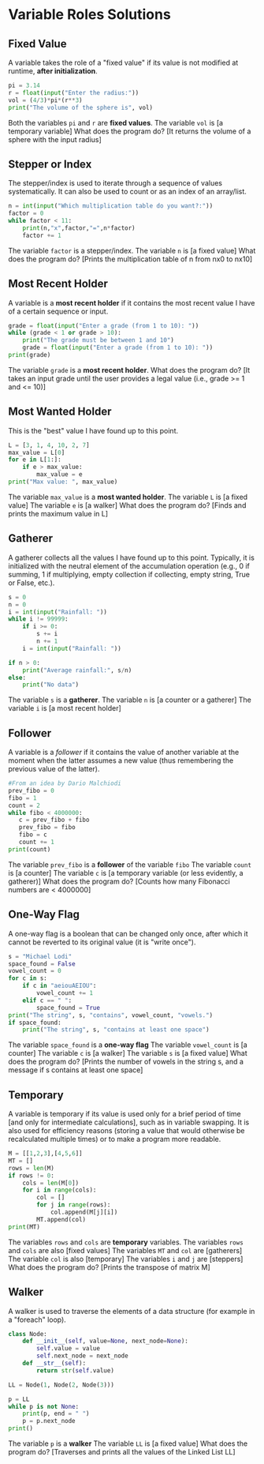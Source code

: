 
# Variable Roles Solutions

## Fixed Value
A variable takes the role of a "fixed value" if its value is not modified at runtime, **after initialization**.

```python
pi = 3.14
r = float(input("Enter the radius:"))
vol = (4/3)*pi*(r**3)
print("The volume of the sphere is", vol)
```

Both the variables ```pi``` and ```r``` are **fixed values**.
The variable ```vol``` is  [a temporary variable]
What does the program do? [It returns the volume of a sphere with the input radius]

## Stepper or Index

The stepper/index is used to iterate through a sequence of values systematically. It can also be used to count or as an index of an array/list.

```python
n = int(input("Which multiplication table do you want?:"))
factor = 0
while factor < 11:
    print(n,"x",factor,"=",n*factor)
    factor += 1
```
The variable ```factor``` is a stepper/index.
The variable ```n``` is  [a fixed value]
What does the program do? [Prints the multiplication table of n from nx0 to nx10]

## Most Recent Holder

A variable is a **most recent holder** if it contains the most recent value I have of a certain sequence or input.

```python
grade = float(input("Enter a grade (from 1 to 10): "))
while (grade < 1 or grade > 10):
    print("The grade must be between 1 and 10")
    grade = float(input("Enter a grade (from 1 to 10): "))
print(grade)
```

The variable ```grade``` is a **most recent holder**.
What does the program do? [It takes an input grade until the user provides a legal value (i.e., grade >= 1 and <= 10)]

## Most Wanted Holder

This is the "best" value I have found up to this point.

```python
L = [3, 1, 4, 10, 2, 7]
max_value = L[0]
for e in L[1:]:
    if e > max_value:
        max_value = e
print("Max value: ", max_value)
```

The variable ```max_value``` is a **most wanted holder**.
The variable ```L``` is  [a fixed value]
The variable ```e``` is  [a walker]
What does the program do? [Finds and prints the maximum value in L]


## Gatherer
A gatherer collects all the values I have found up to this point. Typically, it is initialized with the neutral element of the accumulation operation (e.g., 0 if summing, 1 if multiplying, empty collection if collecting, empty string, True or False, etc.).

```python
s = 0
n = 0
i = int(input("Rainfall: "))
while i != 99999:
    if i >= 0:
        s += i
        n += 1
    i = int(input("Rainfall: "))

if n > 0:
    print("Average rainfall:", s/n)
else:
    print("No data")
```

The variable ```s``` is a **gatherer**.
The variable ```n``` is  [a counter or a gatherer]
The variable ```i``` is  [a most recent holder]


## Follower
A variable is a *follower* if it contains the value of another variable at the moment when the latter assumes a new value (thus remembering the previous value of the latter).

```python
#From an idea by Dario Malchiodi
prev_fibo = 0
fibo = 1
count = 2
while fibo < 4000000:
   c = prev_fibo + fibo
   prev_fibo = fibo
   fibo = c
   count += 1
print(count)
```
The variable ```prev_fibo``` is a **follower** of the variable ```fibo```
The variable ```count``` is [a counter]
The variable ```c``` is [a temporary variable (or less evidently, a gatherer)]
What does the program do? [Counts how many Fibonacci numbers are < 4000000]

## One-Way Flag

A one-way flag is a boolean that can be changed only once, after which it cannot be reverted to its original value (it is "write once").

```python
s = "Michael Lodi"
space_found = False
vowel_count = 0
for c in s:
    if c in "aeiouAEIOU":
        vowel_count += 1
    elif c == " ":
        space_found = True
print("The string", s, "contains", vowel_count, "vowels.")
if space_found:
    print("The string", s, "contains at least one space")
```

The variable ```space_found``` is a **one-way flag**
The variable ```vowel_count``` is  [a counter]
The variable ```c``` is  [a walker]
The variable ```s``` is  [a fixed value]
What does the program do? [Prints the number of vowels in the string s, and a message if s contains at least one space]

## Temporary

A variable is temporary if its value is used only for a brief period of time [and only for intermediate calculations], such as in variable swapping. It is also used for efficiency reasons (storing a value that would otherwise be recalculated multiple times) or to make a program more readable.

```python
M = [[1,2,3],[4,5,6]]
MT = []
rows = len(M)
if rows != 0:
    cols = len(M[0])
    for i in range(cols):
        col = []
        for j in range(rows):
            col.append(M[j][i])
        MT.append(col)
print(MT)
```
The variables ```rows``` and  ```cols``` are **temporary** variables.
The variables ```rows``` and  ```cols``` are also [fixed values]
The variables ```MT``` and ```col``` are [gatherers]
The variable ```col``` is also [temporary]
The variables ```i``` and ```j``` are [steppers]
What does the program do? [Prints the transpose of matrix M]




## Walker

A walker is used to traverse the elements of a data structure (for example in a "foreach" loop).

```python
class Node:
    def __init__(self, value=None, next_node=None):
        self.value = value
        self.next_node = next_node
    def __str__(self):
        return str(self.value)

LL = Node(1, Node(2, Node(3)))

p = LL
while p is not None:
    print(p, end = " ")
    p = p.next_node
print()
```

The variable ```p``` is a **walker**
The variable ```LL``` is  [a fixed value]
What does the program do? [Traverses and prints all the values of the Linked List LL]
